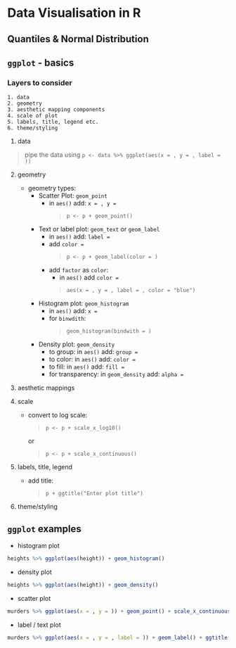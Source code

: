 # Data Visualisation in R
## Quantiles & Normal Distribution

## `ggplot` - basics

### Layers to consider

    1. data
    2. geometry
    3. aesthetic mapping components
    4. scale of plot
    5. labels, title, legend etc.
    6. theme/styling


1. data

> pipe the data using `p <- data %>% ggplot(aes(x = , y = , label = ))`

2. geometry
    * geometry types:
        * Scatter Plot: `geom_point`
            * in `aes()` add: `x = , y = `
                > `p <- p + geom_point()`
        * Text or label plot: `geom_text` or `geom_label`
            * in `aes()` add: `label = ` 
            * add `color =` 
                > `p <- p + geom_label(color = )`
            * add `factor` as `color`:
               * in `aes()` add `color = `
                > `aes(x = , y = , label = , color = "blue")`
        * Histogram plot: `geom_histogram`
            * in `aes()` add: `x = `
            * for `binwdith`:
                > `geom_histogram(bindwith = )`
        * Density plot: `geom_density`
            * to group:     in `aes()` add: `group = `
            * to color:     in `aes()` add: `color = `
            * to fill:      in `aes()` add: `fill = `
            * for transparency: in `geom_density` add: `alpha =`


3. aesthetic mappings

4. scale

    * convert to log scale:
        > `p <- p + scale_x_log10()`

        or

        > `p <- p + scale_x_continuous()`

5. labels, title, legend
    * add title:
        > `p + ggtitle("Enter plot title")`

6. theme/styling

## `ggplot` examples

* histogram plot
```r
heights %>% ggplot(aes(height)) + geom_histogram()
```

* density plot
```r
heights %>% ggplot(aes(height)) + geom_density()
```

* scatter plot
```r
murders %>% ggplot(aes(x = , y = )) + geom_point() + scale_x_continuous("log10") + scale_y_log10()
```
* label / text plot
```r
murders %>% ggplot(aes(x = , y = , label = )) + geom_label() + ggtitle("Plot Title")



